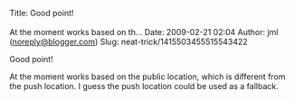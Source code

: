 Title: Good point!<br><br>At the moment works based on th...
Date: 2009-02-21 02:04
Author: jml (noreply@blogger.com)
Slug: neat-trick/1415503455515543422

Good point!  
  
At the moment works based on the public location, which is different
from the push location. I guess the push location could be used as a
fallback.

